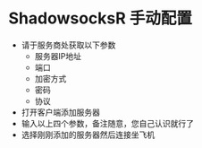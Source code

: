 # ShadowsocksR 手动配置

* 请于服务商处获取以下参数
  * 服务器IP地址
  * 端口
  * 加密方式
  * 密码
  * 协议
* 打开客户端添加服务器
* 输入以上四个参数，备注随意，您自己认识就行了
* 选择刚刚添加的服务器然后连接坐飞机



